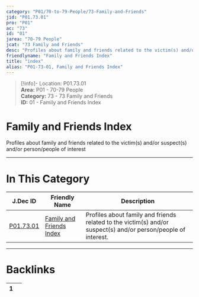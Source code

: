 ```yaml
---  
category: "P01/70-to-79-People/73-Family-and-Friends"  
jid: "P01.73.01"  
pro: "P01"  
ac: "73"  
id: "01"  
jarea: "70-79 People"  
jcat: "73 Family and Friends"  
desc: "Profiles about family and friends related to the victim(s) and/or suspect(s) and/or person/people of interest."  
friendlyname: "Family and Friends Index"  
title: "index"  
alias: "P01-73-01, Family and Friends Index"  
---  
```

>[!info]- Location: P01.73.01  
>**Area:** P01 - 70-79 People  
>**Category:** 73 - 73 Family and Friends  
>**ID:** 01 - Family and Friends Index  
  
# Family and Friends Index  
  
Profiles about family and friends related to the victim(s) and/or suspect(s) and/or person/people of interest  
   
  
  
---  
# In This Category  
  
| J.Dec ID                                                                         | Friendly Name                                                                                   | Description                                                                                                    |  
| -------------------------------------------------------------------------------- | ----------------------------------------------------------------------------------------------- | -------------------------------------------------------------------------------------------------------------- |  
| [P01.73.01](index.md) | [Family and Friends Index](index.md) | Profiles about family and friends related to the victim(s) and/or suspect(s) and/or person/people of interest. |  
  
  
---  
# Backlinks  
<div><table class="dataview table-view-table"><thead class="table-view-thead"><tr class="table-view-tr-header"><th class="table-view-th"><span></span><span class="dataview small-text">1</span></th><th class="table-view-th"><span></span></th></tr></thead><tbody class="table-view-tbody"></tbody></table></div>